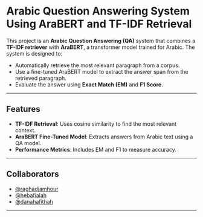 # Arabic Question Answering System Using AraBERT and TF-IDF Retrieval

This project is an **Arabic Question Answering (QA)** system that combines a **TF-IDF retriever** with **AraBERT**, a transformer model trained for Arabic. The system is designed to:
- Automatically retrieve the most relevant paragraph from a corpus.
- Use a fine-tuned AraBERT model to extract the answer span from the retrieved paragraph.
- Evaluate the answer using **Exact Match (EM)** and **F1 Score**.

---

##  Features

- **TF-IDF Retrieval**: Uses cosine similarity to find the most relevant context.
- **AraBERT Fine-Tuned Model**: Extracts answers from Arabic text using a QA model.
- **Performance Metrics**: Includes EM and F1 to measure accuracy.

---


##  Collaborators

- [@raghadjamhour](https://github.com/raghadjam)
- [@hebafialah](https://github.com/Fialah-heba)
- [@danahafithah](https://github.com/dana-hafitha)

---



